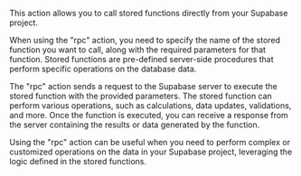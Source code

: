 This action allows you to call stored functions directly from your Supabase project.

When using the "rpc" action, you need to specify the name of the stored function you want to call, along with the required parameters for that function. Stored functions are pre-defined server-side procedures that perform specific operations on the database data.

The "rpc" action sends a request to the Supabase server to execute the stored function with the provided parameters. The stored function can perform various operations, such as calculations, data updates, validations, and more. Once the function is executed, you can receive a response from the server containing the results or data generated by the function.

Using the "rpc" action can be useful when you need to perform complex or customized operations on the data in your Supabase project, leveraging the logic defined in the stored functions.